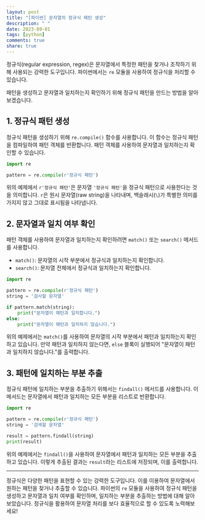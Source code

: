 ```yaml
---
layout: post
title: "[파이썬] 문자열의 정규식 패턴 생성"
description: " "
date: 2023-09-01
tags: [python]
comments: true
share: true
---
```


정규식(regular expression, regex)은 문자열에서 특정한 패턴을 찾거나 조작하기 위해 사용되는 강력한 도구입니다. 파이썬에서는 `re` 모듈을 사용하여 정규식을 처리할 수 있습니다.

패턴을 생성하고 문자열과 일치하는지 확인하기 위해 정규식 패턴을 만드는 방법을 알아보겠습니다.

## 1. 정규식 패턴 생성

정규식 패턴을 생성하기 위해 `re.compile()` 함수를 사용합니다. 이 함수는 정규식 패턴을 컴파일하여 패턴 객체를 반환합니다. 패턴 객체를 사용하여 문자열과 일치하는지 확인할 수 있습니다.

```python
import re

pattern = re.compile(r'정규식 패턴')
```

위의 예제에서 `r'정규식 패턴'`은 문자열 `'정규식 패턴'`을 정규식 패턴으로 사용한다는 것을 의미합니다. `r`은 원시 문자열(raw string)을 나타내며, 백슬래시(`\`)가 특별한 의미를 가지지 않고 그대로 표시됨을 나타냅니다.

## 2. 문자열과 일치 여부 확인

패턴 객체를 사용하여 문자열과 일치하는지 확인하려면 `match()` 또는 `search()` 메서드를 사용합니다.

- `match()`: 문자열의 시작 부분에서 정규식과 일치하는지 확인합니다.
- `search()`: 문자열 전체에서 정규식과 일치하는지 확인합니다.

```python
import re

pattern = re.compile(r'정규식 패턴')
string = '검사할 문자열'

if pattern.match(string):
    print("문자열이 패턴과 일치합니다.")
else:
    print("문자열이 패턴과 일치하지 않습니다.")
```

위의 예제에서는 `match()`를 사용하여 문자열의 시작 부분에서 패턴과 일치하는지 확인하고 있습니다. 만약 패턴과 일치하지 않는다면, `else` 블록이 실행되어 "문자열이 패턴과 일치하지 않습니다."를 출력합니다.

## 3. 패턴에 일치하는 부분 추출

정규식 패턴에 일치하는 부분을 추출하기 위해서는 `findall()` 메서드를 사용합니다. 이 메서드는 문자열에서 패턴과 일치하는 모든 부분을 리스트로 반환합니다.

```python
import re

pattern = re.compile(r'정규식 패턴')
string = '검색할 문자열'

result = pattern.findall(string)
print(result)
```

위의 예제에서는 `findall()`을 사용하여 문자열에서 패턴과 일치하는 모든 부분을 추출하고 있습니다. 이렇게 추출된 결과는 `result`라는 리스트에 저장되며, 이를 출력합니다.

---

정규식은 다양한 패턴을 표현할 수 있는 강력한 도구입니다. 이를 이용하여 문자열에서 원하는 패턴을 찾거나 추출할 수 있습니다. 파이썬의 `re` 모듈을 사용하여 정규식 패턴을 생성하고 문자열과 일치 여부를 확인하며, 일치하는 부분을 추출하는 방법에 대해 알아보았습니다. 정규식을 활용하여 문자열 처리를 보다 효율적으로 할 수 있도록 노력해보세요!
